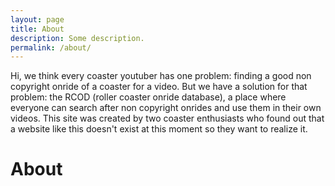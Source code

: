 ```yaml
---
layout: page
title: About
description: Some description.
permalink: /about/
---
```



Hi,
we think every coaster youtuber has one problem: finding a good non copyright onride of a coaster for a video. But we have a solution for that problem: the RCOD (roller coaster onride database), a place where everyone can search after non copyright onrides and use them in their own videos.
This site was created by two coaster enthusiasts who found out that a website like this doesn't exist at this moment so they want to realize it.

# About


